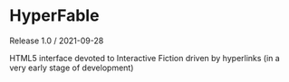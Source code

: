 # HyperFable
Release 1.0 / 2021-09-28

HTML5 interface devoted to Interactive Fiction driven by hyperlinks (in a very early stage of development)
